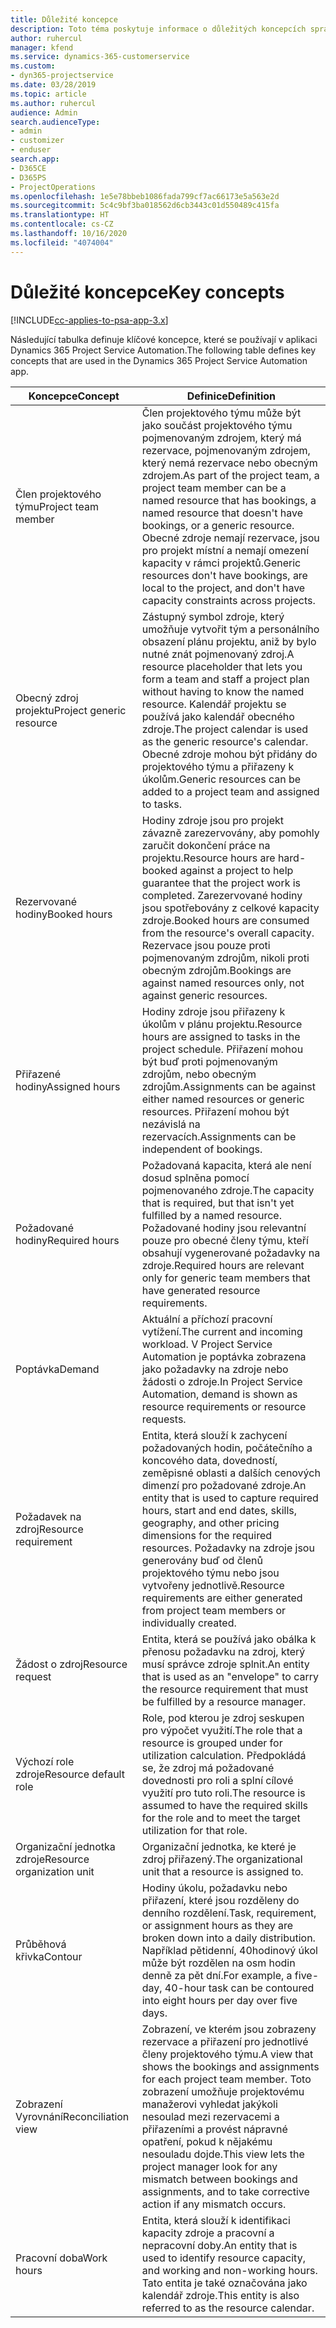 ```yaml
---
title: Důležité koncepce
description: Toto téma poskytuje informace o důležitých koncepcích správy zdrojů v Project Service Automation.
author: ruhercul
manager: kfend
ms.service: dynamics-365-customerservice
ms.custom:
- dyn365-projectservice
ms.date: 03/28/2019
ms.topic: article
ms.author: ruhercul
audience: Admin
search.audienceType:
- admin
- customizer
- enduser
search.app:
- D365CE
- D365PS
- ProjectOperations
ms.openlocfilehash: 1e5e78bbeb1086fada799cf7ac66173e5a563e2d
ms.sourcegitcommit: 5c4c9bf3ba018562d6cb3443c01d550489c415fa
ms.translationtype: HT
ms.contentlocale: cs-CZ
ms.lasthandoff: 10/16/2020
ms.locfileid: "4074004"
---
```

# <a name="key-concepts"></a><span data-ttu-id="3c9b1-103">Důležité koncepce</span><span class="sxs-lookup"><span data-stu-id="3c9b1-103">Key concepts</span></span>

[!INCLUDE[cc-applies-to-psa-app-3.x](../includes/cc-applies-to-psa-app-3x.md)]

<span data-ttu-id="3c9b1-104">Následující tabulka definuje klíčové koncepce, které se používají v aplikaci Dynamics 365 Project Service Automation.</span><span class="sxs-lookup"><span data-stu-id="3c9b1-104">The following table defines key concepts that are used in the Dynamics 365 Project Service Automation app.</span></span>

| <span data-ttu-id="3c9b1-105">Koncepce</span><span class="sxs-lookup"><span data-stu-id="3c9b1-105">Concept</span></span>                    | <span data-ttu-id="3c9b1-106">Definice</span><span class="sxs-lookup"><span data-stu-id="3c9b1-106">Definition</span></span> |
|----------------------------|------------|
| <span data-ttu-id="3c9b1-107">Člen projektového týmu</span><span class="sxs-lookup"><span data-stu-id="3c9b1-107">Project team member</span></span>        | <span data-ttu-id="3c9b1-108">Člen projektového týmu může být jako součást projektového týmu pojmenovaným zdrojem, který má rezervace, pojmenovaným zdrojem, který nemá rezervace nebo obecným zdrojem.</span><span class="sxs-lookup"><span data-stu-id="3c9b1-108">As part of the project team, a project team member can be a named resource that has bookings, a named resource that doesn't have bookings, or a generic resource.</span></span> <span data-ttu-id="3c9b1-109">Obecné zdroje nemají rezervace, jsou pro projekt místní a nemají omezení kapacity v rámci projektů.</span><span class="sxs-lookup"><span data-stu-id="3c9b1-109">Generic resources don't have bookings, are local to the project, and don't have capacity constraints across projects.</span></span> |
| <span data-ttu-id="3c9b1-110">Obecný zdroj projektu</span><span class="sxs-lookup"><span data-stu-id="3c9b1-110">Project generic resource</span></span>   | <span data-ttu-id="3c9b1-111">Zástupný symbol zdroje, který umožňuje vytvořit tým a personálního obsazení plánu projektu, aniž by bylo nutné znát pojmenovaný zdroj.</span><span class="sxs-lookup"><span data-stu-id="3c9b1-111">A resource placeholder that lets you form a team and staff a project plan without having to know the named resource.</span></span> <span data-ttu-id="3c9b1-112">Kalendář projektu se používá jako kalendář obecného zdroje.</span><span class="sxs-lookup"><span data-stu-id="3c9b1-112">The project calendar is used as the generic resource's calendar.</span></span> <span data-ttu-id="3c9b1-113">Obecné zdroje mohou být přidány do projektového týmu a přiřazeny k úkolům.</span><span class="sxs-lookup"><span data-stu-id="3c9b1-113">Generic resources can be added to a project team and assigned to tasks.</span></span> |
| <span data-ttu-id="3c9b1-114">Rezervované hodiny</span><span class="sxs-lookup"><span data-stu-id="3c9b1-114">Booked hours</span></span>               | <span data-ttu-id="3c9b1-115">Hodiny zdroje jsou pro projekt závazně zarezervovány, aby pomohly zaručit dokončení práce na projektu.</span><span class="sxs-lookup"><span data-stu-id="3c9b1-115">Resource hours are hard-booked against a project to help guarantee that the project work is completed.</span></span> <span data-ttu-id="3c9b1-116">Zarezervované hodiny jsou spotřebovány z celkové kapacity zdroje.</span><span class="sxs-lookup"><span data-stu-id="3c9b1-116">Booked hours are consumed from the resource's overall capacity.</span></span> <span data-ttu-id="3c9b1-117">Rezervace jsou pouze proti pojmenovaným zdrojům, nikoli proti obecným zdrojům.</span><span class="sxs-lookup"><span data-stu-id="3c9b1-117">Bookings are against named resources only, not against generic resources.</span></span> |
| <span data-ttu-id="3c9b1-118">Přiřazené hodiny</span><span class="sxs-lookup"><span data-stu-id="3c9b1-118">Assigned hours</span></span>             | <span data-ttu-id="3c9b1-119">Hodiny zdroje jsou přiřazeny k úkolům v plánu projektu.</span><span class="sxs-lookup"><span data-stu-id="3c9b1-119">Resource hours are assigned to tasks in the project schedule.</span></span> <span data-ttu-id="3c9b1-120">Přiřazení mohou být buď proti pojmenovaným zdrojům, nebo obecným zdrojům.</span><span class="sxs-lookup"><span data-stu-id="3c9b1-120">Assignments can be against either named resources or generic resources.</span></span> <span data-ttu-id="3c9b1-121">Přiřazení mohou být nezávislá na rezervacích.</span><span class="sxs-lookup"><span data-stu-id="3c9b1-121">Assignments can be independent of bookings.</span></span> |
| <span data-ttu-id="3c9b1-122">Požadované hodiny</span><span class="sxs-lookup"><span data-stu-id="3c9b1-122">Required hours</span></span>             | <span data-ttu-id="3c9b1-123">Požadovaná kapacita, která ale není dosud splněna pomocí pojmenovaného zdroje.</span><span class="sxs-lookup"><span data-stu-id="3c9b1-123">The capacity that is required, but that isn't yet fulfilled by a named resource.</span></span> <span data-ttu-id="3c9b1-124">Požadované hodiny jsou relevantní pouze pro obecné členy týmu, kteří obsahují vygenerované požadavky na zdroje.</span><span class="sxs-lookup"><span data-stu-id="3c9b1-124">Required hours are relevant only for generic team members that have generated resource requirements.</span></span> |
| <span data-ttu-id="3c9b1-125">Poptávka</span><span class="sxs-lookup"><span data-stu-id="3c9b1-125">Demand</span></span>                     | <span data-ttu-id="3c9b1-126">Aktuální a příchozí pracovní vytížení.</span><span class="sxs-lookup"><span data-stu-id="3c9b1-126">The current and incoming workload.</span></span> <span data-ttu-id="3c9b1-127">V Project Service Automation je poptávka zobrazena jako požadavky na zdroje nebo žádosti o zdroje.</span><span class="sxs-lookup"><span data-stu-id="3c9b1-127">In Project Service Automation, demand is shown as resource requirements or resource requests.</span></span> |
| <span data-ttu-id="3c9b1-128">Požadavek na zdroj</span><span class="sxs-lookup"><span data-stu-id="3c9b1-128">Resource requirement</span></span>       | <span data-ttu-id="3c9b1-129">Entita, která slouží k zachycení požadovaných hodin, počátečního a koncového data, dovedností, zeměpisné oblasti a dalších cenových dimenzí pro požadované zdroje.</span><span class="sxs-lookup"><span data-stu-id="3c9b1-129">An entity that is used to capture required hours, start and end dates, skills, geography, and other pricing dimensions for the required resources.</span></span> <span data-ttu-id="3c9b1-130">Požadavky na zdroje jsou generovány buď od členů projektového týmu nebo jsou vytvořeny jednotlivě.</span><span class="sxs-lookup"><span data-stu-id="3c9b1-130">Resource requirements are either generated from project team members or individually created.</span></span> |
| <span data-ttu-id="3c9b1-131">Žádost o zdroj</span><span class="sxs-lookup"><span data-stu-id="3c9b1-131">Resource request</span></span>           | <span data-ttu-id="3c9b1-132">Entita, která se používá jako obálka k přenosu požadavku na zdroj, který musí správce zdroje splnit.</span><span class="sxs-lookup"><span data-stu-id="3c9b1-132">An entity that is used as an "envelope" to carry the resource requirement that must be fulfilled by a resource manager.</span></span> |
| <span data-ttu-id="3c9b1-133">Výchozí role zdroje</span><span class="sxs-lookup"><span data-stu-id="3c9b1-133">Resource default role</span></span>      | <span data-ttu-id="3c9b1-134">Role, pod kterou je zdroj seskupen pro výpočet využití.</span><span class="sxs-lookup"><span data-stu-id="3c9b1-134">The role that a resource is grouped under for utilization calculation.</span></span> <span data-ttu-id="3c9b1-135">Předpokládá se, že zdroj má požadované dovednosti pro roli a splní cílové využití pro tuto roli.</span><span class="sxs-lookup"><span data-stu-id="3c9b1-135">The resource is assumed to have the required skills for the role and to meet the target utilization for that role.</span></span> |
| <span data-ttu-id="3c9b1-136">Organizační jednotka zdroje</span><span class="sxs-lookup"><span data-stu-id="3c9b1-136">Resource organization unit</span></span> | <span data-ttu-id="3c9b1-137">Organizační jednotka, ke které je zdroj přiřazený.</span><span class="sxs-lookup"><span data-stu-id="3c9b1-137">The organizational unit that a resource is assigned to.</span></span> |
| <span data-ttu-id="3c9b1-138">Průběhová křivka</span><span class="sxs-lookup"><span data-stu-id="3c9b1-138">Contour</span></span>                    | <span data-ttu-id="3c9b1-139">Hodiny úkolu, požadavku nebo přiřazení, které jsou rozděleny do denního rozdělení.</span><span class="sxs-lookup"><span data-stu-id="3c9b1-139">Task, requirement, or assignment hours as they are broken down into a daily distribution.</span></span> <span data-ttu-id="3c9b1-140">Například pětidenní, 40hodinový úkol může být rozdělen na osm hodin denně za pět dní.</span><span class="sxs-lookup"><span data-stu-id="3c9b1-140">For example, a five-day, 40-hour task can be contoured into eight hours per day over five days.</span></span> |
| <span data-ttu-id="3c9b1-141">Zobrazení Vyrovnání</span><span class="sxs-lookup"><span data-stu-id="3c9b1-141">Reconciliation view</span></span>        | <span data-ttu-id="3c9b1-142">Zobrazení, ve kterém jsou zobrazeny rezervace a přiřazení pro jednotlivé členy projektového týmu.</span><span class="sxs-lookup"><span data-stu-id="3c9b1-142">A view that shows the bookings and assignments for each project team member.</span></span> <span data-ttu-id="3c9b1-143">Toto zobrazení umožňuje projektovému manažerovi vyhledat jakýkoli nesoulad mezi rezervacemi a přiřazeními a provést nápravné opatření, pokud k nějakému nesouladu dojde.</span><span class="sxs-lookup"><span data-stu-id="3c9b1-143">This view lets the project manager look for any mismatch between bookings and assignments, and to take corrective action if any mismatch occurs.</span></span> |
| <span data-ttu-id="3c9b1-144">Pracovní doba</span><span class="sxs-lookup"><span data-stu-id="3c9b1-144">Work hours</span></span>                 | <span data-ttu-id="3c9b1-145">Entita, která slouží k identifikaci kapacity zdroje a pracovní a nepracovní doby.</span><span class="sxs-lookup"><span data-stu-id="3c9b1-145">An entity that is used to identify resource capacity, and working and non-working hours.</span></span> <span data-ttu-id="3c9b1-146">Tato entita je také označována jako kalendář zdroje.</span><span class="sxs-lookup"><span data-stu-id="3c9b1-146">This entity is also referred to as the resource calendar.</span></span> |
